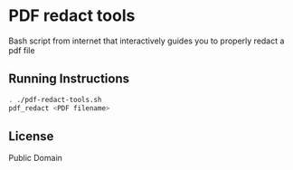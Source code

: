 PDF redact tools
=======================

Bash script from internet that interactively guides you to properly redact a pdf file

## Running Instructions

```bash
. ./pdf-redact-tools.sh
pdf_redact <PDF filename>
```

## License

Public Domain
